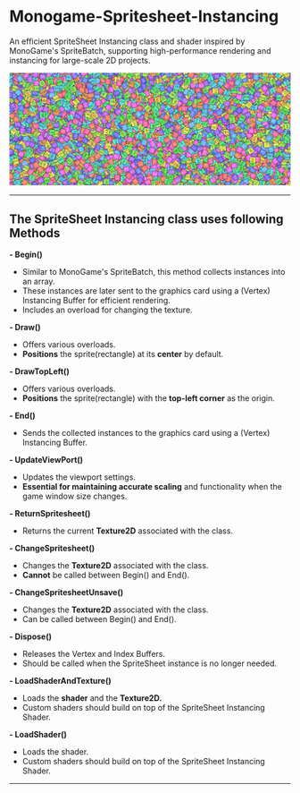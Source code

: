 # Monogame-Spritesheet-Instancing
An efficient SpriteSheet Instancing class and shader inspired by MonoGame's SpriteBatch, supporting high-performance rendering and instancing for large-scale 2D projects.

![Main pic](images/SpriteSheet%20Instancing%20Pic.PNG)


---
## The SpriteSheet Instancing class uses following Methods
**- Begin()**
   - Similar to MonoGame's SpriteBatch, this method collects instances into an array.  
   - These instances are later sent to the graphics card using a (Vertex) Instancing Buffer for efficient rendering.
   - Includes an overload for changing the texture.

**- Draw()**
   - Offers various overloads.
   - **Positions** the sprite(rectangle) at its **center** by default.

**- DrawTopLeft()**
   - Offers various overloads.
   - **Positions** the sprite(rectangle) with the **top-left corner** as the origin.
 
**- End()**
   - Sends the collected instances to the graphics card using a (Vertex) Instancing Buffer.

**- UpdateViewPort()**
   - Updates the viewport settings.
   - **Essential for maintaining accurate scaling** and functionality when the game window size changes.
    
**- ReturnSpritesheet()**
   - Returns the current **Texture2D** associated with the class.
 
**- ChangeSpritesheet()**
   - Changes the **Texture2D** associated with the class.
   - **Cannot** be called between Begin() and End().

**- ChangeSpritesheetUnsave()**
   - Changes the **Texture2D** associated with the class.
   - Can be called between Begin() and End().
  
**- Dispose()**
   - Releases the Vertex and Index Buffers.
   - Should be called when the SpriteSheet instance is no longer needed.

**- LoadShaderAndTexture()**
   - Loads the **shader** and the **Texture2D.**
   - Custom shaders should build on top of the SpriteSheet Instancing Shader.
 
**- LoadShader()**
   - Loads the shader.
   - Custom shaders should build on top of the SpriteSheet Instancing Shader.
---

